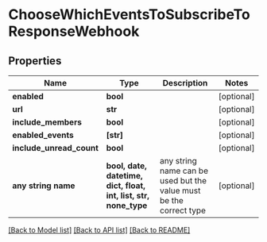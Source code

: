 # ChooseWhichEventsToSubscribeToResponseWebhook


## Properties
Name | Type | Description | Notes
------------ | ------------- | ------------- | -------------
**enabled** | **bool** |  | [optional] 
**url** | **str** |  | [optional] 
**include_members** | **bool** |  | [optional] 
**enabled_events** | **[str]** |  | [optional] 
**include_unread_count** | **bool** |  | [optional] 
**any string name** | **bool, date, datetime, dict, float, int, list, str, none_type** | any string name can be used but the value must be the correct type | [optional]

[[Back to Model list]](../README.md#documentation-for-models) [[Back to API list]](../README.md#documentation-for-api-endpoints) [[Back to README]](../README.md)



